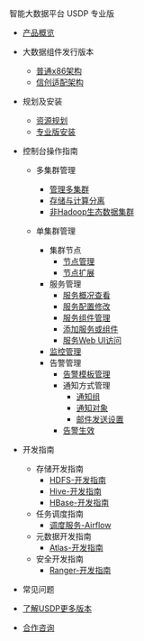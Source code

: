 <div class="sidebar_title icon_"> 智能大数据平台 USDP 专业版</div> 


* [产品概览](/usdpdc/README)
* 大数据组件发行版本
    * [普通x86架构](usdpdc/component/version)
    * [信创适配架构](usdpdc/component/xc_version)
* 规划及安装
    * [资源规划](usdpdc/plan&create/deploy_plan)
    * [专业版安装](usdpdc/plan&create/select&install)
* 控制台操作指南
  
    * 多集群管理
    
        * [管理多集群](usdpdc/clusters/clusters)
        * [存储与计算分离](usdpdc/clusters/clusters_separation)
        * [非Hadoop生态数据集群](usdpdc/clusters/clusters_others)
    
    * 单集群管理
      * 集群节点
        * [节点管理](usdpdc/guide_v2/node)
        * [节点扩展](usdpdc/guide_v2/node_add)
      * 服务管理
        * [服务概况查看](usdpdc/guide_v2/service_state)
        * [服务配置修改](usdpdc/guide_v2/service_config)
        * [服务组件管理](usdpdc/guide_v2/service_component)
        * [添加服务或组件](usdpdc/guide_v2/service_extension)
        * [服务Web UI访问](usdpdc/guide_v2/service_web)
      * [监控管理](usdpdc/guide_v2/monitor)
      * 告警管理
        * [告警模板管理](usdpdc/guide_v2/alarmTemplate)
        * 通知方式管理
          * [通知组](usdpdc/guide_v2/alarmInform_group)
          * [通知对象](usdpdc/guide_v2/alarmInform_object)
          * [邮件发送设置](usdpdc/guide_v2/alarmInform_email)
        * [告警生效](usdpdc/guide_v2/alarmTemplate_work)
* 开发指南
    * 存储开发指南
      * [HDFS-开发指南](usdpdc/developer/hdfs)
      * [Hive-开发指南](usdpdc/developer/hive)
      * [HBase-开发指南](usdpdc/developer/hbase)
    * 任务调度指南
      * [调度服务-Airflow](usdpdc/schedule/airflow)
    * 元数据开发指南
      * [Atlas-开发指南](usdpdc/developer/atlas)
    * 安全开发指南
      * [Ranger-开发指南](usdpdc/developer/ranger)
* 常见问题
* [了解USDP更多版本](usdpdc/component/version)
* [合作咨询](https://spt.ucloud.cn/30001)

